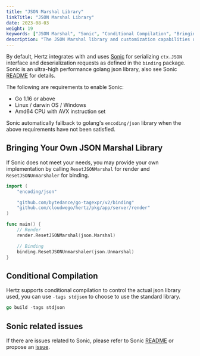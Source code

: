 ```yaml
---
title: "JSON Marshal Library"
linkTitle: "JSON Marshal Library"
date: 2023-08-03
weight: 19
keywords: ["JSON Marshal", "Sonic", "Conditional Compilation", "Bringing Your Own JSON Marshal Library"]
description: "The JSON Marshal library and customization capabilities used by Hertz."
---
```


By default, Hertz integrates with and uses [Sonic](https://github.com/bytedance/sonic) for serializing `ctx.JSON` interface and deserialization requests as defined in the `binding` package.
Sonic is an ultra-high performance golang json library, also see Sonic [README](https://github.com/bytedance/sonic) for details.

The following are requirements to enable Sonic:

- Go 1.16 or above
- Linux / darwin OS / Windows
- Amd64 CPU with AVX instruction set

Sonic automatically fallback to golang's `encoding/json` library when the above requirements have not been satisfied.

## Bringing Your Own JSON Marshal Library

If Sonic does not meet your needs, you may provide your own implementation by calling `ResetJSONMarshal` for render and `ResetJSONUnmarshaler` for binding.

```go
import (
    "encoding/json"

    "github.com/bytedance/go-tagexpr/v2/binding"
    "github.com/cloudwego/hertz/pkg/app/server/render"
)

func main() {
    // Render
    render.ResetJSONMarshal(json.Marshal)

    // Binding
    binding.ResetJSONUnmarshaler(json.Unmarshal)
}
```

## Conditional Compilation

Hertz supports conditional compilation to control the actual json library used, you can use `-tags stdjson` to choose to use the standard library.

```go
go build -tags stdjson 
```

## Sonic related issues

If there are issues related to Sonic, please refer to Sonic [README](https://github.com/bytedance/sonic) or propose an [issue](https://github.com/bytedance/sonic/issues).
